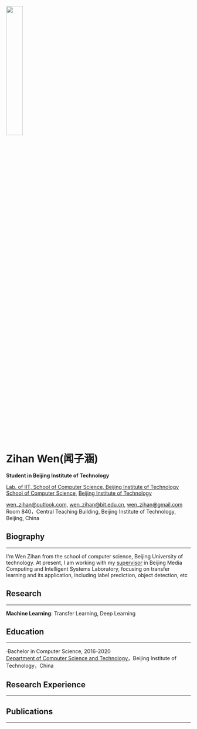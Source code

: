 <img src="https://github.com/wenzihan/wenzihan.github.io/blob/master/me.jpg" width = 30% height = 30% />  

# Zihan Wen(闻子涵)
**Student in Beijing Institute of Technology**  

[Lab. of IIT, School of Computer Science, Beijing Institute of Technology](http://iitlab.bit.edu.cn/mcislab)  
[School of Computer Science](http://cs.bit.edu.cn), [Beijing Institute of Technology](http://www.bit.edu.cn)  

[wen_zihan@outlook.com](mailto:wen_zihan@outlook.com), [wen_zihan@bit.edu.cn](mailto:wen_zihan@bit.edu.cn), [wen_zihan@gmail.com](mailto:wen_zihan@gmail.com)  
Room 840，Central Teaching Building, Beijing Institute of Technology, Beijing, China

## Biography
---
I'm Wen Zihan from the school of computer science, Beijing University of technology. At present, I am working with my [supervisor](https://wuxinxiao.github.io) in Beijing Media Computing and Intelligent Systems Laboratory, focusing on transfer learning and its application, including label prediction, object detection, etc


## Research
---
**Machine Learning**: Transfer Learning, Deep Learning  


## Education
---
·Bachelor in Computer Science, 2016-2020  
 [Department of Computer Science and Technology](cs.bit.edu.cn)，Beijing Institute of Technology，China


## Research Experience
---



## Publications
---



